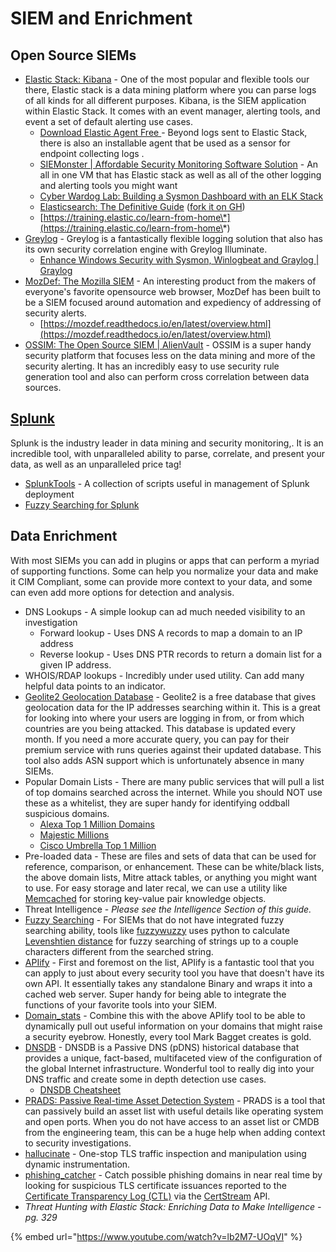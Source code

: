 # SIEM and Enrichment

## Open Source SIEMs

* [Elastic Stack: Kibana](https://www.elastic.co/siem/) - One of the most popular and flexible tools our there, Elastic stack is a data mining platform where you can parse logs of all kinds for all different purposes. Kibana, is the SIEM application within Elastic Stack. It comes with an event manager, alerting tools, and event a set of default alerting use cases.
  * [Download Elastic Agent Free ](https://www.elastic.co/downloads/elastic-agent) - Beyond logs sent to Elastic Stack, there is also an installable agent that be used as a sensor for endpoint collecting logs .
  * [SIEMonster | Affordable Security Monitoring Software Solution](https://siemonster.com/community-edition/) - An all in one VM that has Elastic stack as well as all of the other logging and alerting tools you might want&#x20;
  * [Cyber Wardog Lab: Building a Sysmon Dashboard with an ELK Stack](https://cyberwardog.blogspot.com/2017/03/building-sysmon-dashboard-with-elk-stack.html)
  * [Elasticsearch: The Definitive Guide](https://www.elastic.co/guide/en/elasticsearch/guide/current/index.html) ([fork it on GH](https://github.com/elastic/elasticsearch-definitive-guide))
  * [https://training.elastic.co/learn-from-home\*](https://training.elastic.co/learn-from-home\*)
* [Greylog](https://www.graylog.org) - Greylog is a fantastically flexible logging solution that also has its own security correlation engine with Greylog Illuminate.
  * [Enhance Windows Security with Sysmon, Winlogbeat and Graylog | Graylog](https://www.graylog.org/post/back-to-basics-enhance-windows-security-with-sysmon-and-graylog)
* [MozDef: The Mozilla SIEM](https://github.com/mozilla/MozDef) - An interesting product from the makers of everyone's favorite opensource web browser, MozDef has been built to be a SIEM focused around automation and expediency of addressing of security alerts.
  * [https://mozdef.readthedocs.io/en/latest/overview.html](https://mozdef.readthedocs.io/en/latest/overview.html)
* [OSSIM: The Open Source SIEM | AlienVault](https://cybersecurity.att.com/products/ossim) - OSSIM is a super handy security platform that focuses less on the data mining and more of the security alerting. It has an incredibly easy to use security rule generation tool and also can perform cross correlation between data sources.

## &#x20;[Splunk](https://www.splunk.com)

&#x20;Splunk is the industry leader in data mining and security monitoring,. It is an incredible tool, with unparalleled ability to parse, correlate, and present your data, as well as an unparalleled price tag!

* [SplunkTools](https://github.com/dstaulcu/SplunkTools) - A collection of scripts useful in management of Splunk deployment
* [Fuzzy Searching for Splunk](https://splunkbase.splunk.com/app/3109/)

## Data Enrichment

With most SIEMs you can add in plugins or apps that can perform a myriad of supporting functions. Some can help you normalize your data and make it CIM Compliant, some can provide more context to your data, and some can even add more options for detection and analysis.

* DNS Lookups - A simple lookup can ad much needed visibility to an investigation
  * Forward lookup - Uses DNS A records to map a domain to an IP address
  * Reverse lookup - Uses DNS PTR records to return a domain list for a given IP address.
* WHOIS/RDAP lookups - Incredibly under used utility. Can add many helpful data points to an indicator.
* [Geolite2 Geolocation Database](https://dev.maxmind.com/geoip/geolite2-free-geolocation-data?lang=en) - Geolite2 is a free database that gives geolocation data for the IP addresses searching within it. This is a great for looking into where your users are logging in from, or from which countries are you being attacked. This database is updated every month. If you need a more accurate query, you can pay for their premium service with runs queries against their updated database. This tool also adds ASN support which is unfortunately absence in many SIEMs.
* Popular Domain Lists - There are many public services that will pull a list of top domains searched across the internet. While you should NOT use these as a whitelist, they are super handy for identifying oddball suspicious domains.
  * [Alexa Top 1 Million Domains](https://gist.github.com/chilts/7229605)
  * [Majestic Millions](https://majestic.com/reports/majestic-million)
  * [Cisco Umbrella Top 1 Million](https://umbrella.cisco.com/blog/cisco-umbrella-1-million)
* Pre-loaded data - These are files and sets of data that can be used for reference, comparison, or enhancement. These can be white/black lists, the above domain lists, Mitre attack tables, or anything you might want to use. For easy storage and later recal, we can use a utility like [Memcached](https://memcached.org) for storing key-value pair knowledge objects.
* Threat Intelligence - _Please see the Intelligence Section of this guide._
* [Fuzzy Searching](https://github.com/seatgeek/fuzzywuzzy) - For SIEMs that do not have integrated fuzzy searching ability, tools like [fuzzywuzzy](https://github.com/seatgeek/fuzzywuzzy) uses python to calculate [Levenshtien distance](https://en.wikipedia.org/wiki/Levenshtein\_distance) for fuzzy searching of strings up to a couple characters different from the searched string.
* [APIify](https://github.com/MarkBaggett/apiify) - First and foremost on the list, APIify is a fantastic tool that you can apply to just about every security tool you have that doesn't have its own API. It essentially takes any standalone Binary and wraps it into a cached web server. Super handy for being able to integrate the functions of your favorite tools into your SIEM.
* [Domain\_stats](https://github.com/MarkBaggett/domain\_stats) - Combine this with the above APIify tool to be able to dynamically pull out useful information on your domains that might raise a security eyebrow. Honestly, every tool Mark Bagget creates is gold.
* [DNSDB](https://www.farsightsecurity.com/solutions/dnsdb/) - DNSDB is a Passive DNS (pDNS) historical database that provides a unique, fact-based, multifaceted view of the configuration of the global Internet infrastructure. Wonderful tool to really dig into your DNS traffic and create some in depth detection use cases.
  * [DNSDB Cheatsheet](https://www.farsightsecurity.com/assets/media/download/dnsdb-cheatsheet.pdf)
* [PRADS: Passive Real-time Asset Detection System](https://github.com/gamelinux/prads/) - PRADS is a tool that can passively build an asset list with useful details like operating system and open ports. When you do not have access to an asset list or CMDB from the engineering team, this can be a huge help when adding context to security investigations.
* [hallucinate](https://github.com/SySS-Research/hallucinate/) - One-stop TLS traffic inspection and manipulation using dynamic instrumentation.
* [phishing\_catcher](https://github.com/x0rz/phishing\_catcher) - Catch possible phishing domains in near real time by looking for suspicious TLS certificate issuances reported to the [Certificate Transparency Log (CTL)](https://www.certificate-transparency.org) via the [CertStream](https://certstream.calidog.io) API.
* _Threat Hunting with Elastic Stack: Enriching Data to Make Intelligence - pg. 329_

{% embed url="https://www.youtube.com/watch?v=lb2M7-UOqVI" %}
